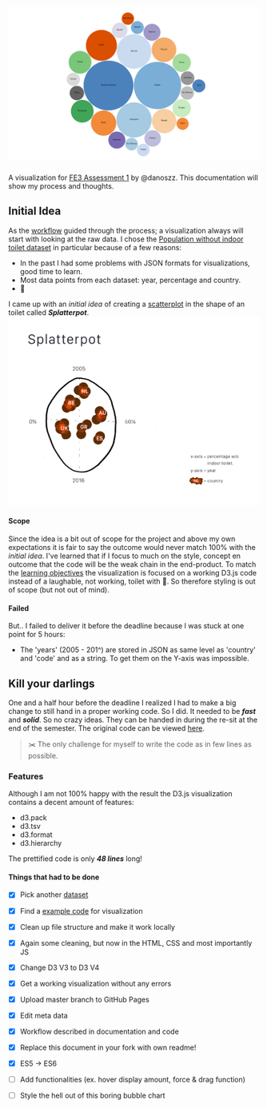 # ![Assessment 1][banner]

A visualization for [FE3 Assessment 1](https://github.com/cmda-fe3/fe3-assessment-1) by @danoszz. This documentation will show my process and thoughts.

## Initial Idea

As the [workflow](https://github.com/cmda-fe3/fe3-assessment-1#workflow) guided through the process; a visualization always will start with looking at the raw data. I chose the [Population without indoor toilet dataset](https://github.com/danoszz/course-17-18/tree/master/assessment-1#population-without-indoor-toilet) in particular because of a few reasons:

* In the past I had some problems with JSON formats for visualizations, good time to learn.
* Most data points from each dataset: year, percentage and country.
* 💩

I came up with an _initial idea_ of creating a [scatterplot](http://bl.ocks.org/weiglemc/6185069) in the shape of an toilet called ***Splatterpot***.
![alt text](assets/images/splatterpot-idea_sketch.jpg "Splatterpot Idea Sketch")

#### Scope

Since the idea is a bit out of scope for the project and above my own expectations it is fair to say the outcome would never match 100% with the _initial idea_. I've learned that if I focus to much on the style, concept en outcome that the code will be the weak chain in the end-product. To match the [learning objectives](https://github.com/cmda-fe3/course-17-18#subgoals) the visualization is focused on a working D3.js code instead of a laughable, not working, toilet with 💩. So therefore styling is out of scope (but not out of mind).

#### Failed

But.. I failed to deliver it before the deadline because I was stuck at one point for 5 hours:

* The 'years' (2005 - 201^) are stored in JSON as same level as 'country' and 'code' and as a string. To get them on the Y-axis was impossible.

## Kill your darlings

One and a half hour before the deadline I realized I had to make a big change to still hand in a proper working code. So I did. It needed to be ***fast*** and ***solid***. So no crazy ideas. They can be handed in during the re-sit at the end of the semester. The original code can be viewed [here](scripts/app_splatterplot.js).

> ✂️ The only challenge for myself to write the code as in few lines as possible.

### Features

Although I am not 100% happy with the result the D3.js visualization contains a decent amount of features:

* d3.pack
* d3.tsv
* d3.format
* d3.hierarchy

The prettified code is only ***48 lines*** long!


#### Things that had to be done

*   [x] Pick another [dataset](https://github.com/danoszz/course-17-18/tree/master/assessment-1)
*   [x] Find a [example code](blocksrepo) for visualization
*   [x] Clean up file structure and make it work locally
*   [x] Again some cleaning, but now in the HTML, CSS and most importantly JS
*   [x] Change D3 V3 to D3 V4
*   [x] Get a working visualization without any errors
*   [x] Upload master branch to GitHub Pages
*   [x] Edit meta data
*   [x] Workflow described in documentation and code
*   [x] Replace this document in your fork with own readme!
*   [x] ES5 -> ES6
*   [ ] Add functionalities (ex. hover display amount, force & drag function)
*   [ ] Style the hell out of this boring bubble chart



[banner]: assets/images/preview-image.png


[blocksrepo]: https://bl.ocks.org/mbostock/4063269
